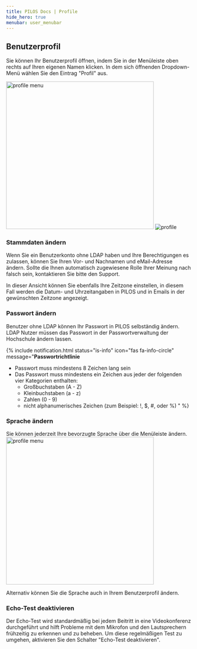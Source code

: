 ```yaml
---
title: PILOS Docs | Profile
hide_hero: true
menubar: user_menubar
---
```



## Benutzerprofil

Sie können Ihr Benutzerprofil öffnen, indem Sie in der Menüleiste oben rechts auf Ihren eigenen Namen klicken.
In dem sich öffnenden Dropdown-Menü wählen Sie den Eintrag "Profil" aus.


<img src="{{ site.baseurl }}/assets/img/screenshots/user/profile-menu.png" alt="profile menu" style="max-width: 100%; width: 400px" />


<img src="{{ site.baseurl }}/assets/img/screenshots/user/profile.png" alt="profile"/>

### Stammdaten ändern

Wenn Sie ein Benutzerkonto ohne LDAP haben und Ihre Berechtigungen es zulassen, können Sie Ihren Vor- und Nachnamen und eMail-Adresse ändern.
Sollte die Ihnen automatisch zugewiesene Rolle Ihrer Meinung nach falsch sein, kontaktieren Sie bitte den Support.

In dieser Ansicht können Sie ebenfalls Ihre Zeitzone einstellen, in diesem Fall werden die Datum- und Uhrzeitangaben in PILOS und in Emails in der gewünschten Zeitzone angezeigt.


### Passwort ändern

Benutzer ohne LDAP können Ihr Passwort in PILOS selbständig ändern. LDAP Nutzer müssen das Passwort in der Passwortverwaltung der Hochschule ändern lassen.

{% include notification.html  status="is-info" icon="fas fa-info-circle" message="**Passwortrichtlinie**
* Passwort muss mindestens 8 Zeichen lang sein
* Das Passwort muss mindestens ein Zeichen aus jeder der folgenden vier Kategorien enthalten:
  * Großbuchstaben (A - Z)
  * Kleinbuchstaben (a - z)
  * Zahlen (0 - 9)
  * nicht alphanumerisches Zeichen (zum Beispiel: !, $, #, oder %)
" %}


### Sprache ändern

Sie können jederzeit Ihre bevorzugte Sprache über die Menüleiste ändern.
<img src="{{ site.baseurl }}/assets/img/screenshots/user/lang-selector.png" alt="profile menu" style="max-width: 100%; width: 400px" />

Alternativ können Sie die Sprache auch in Ihrem Benutzerprofil ändern.


### Echo-Test deaktivieren

Der Echo-Test wird standardmäßig bei jedem Beitritt in eine Videokonferenz durchgeführt und hilft Probleme mit dem Mikrofon und den Lautsprechern frühzeitig zu erkennen und zu beheben.
Um diese regelmäßigen Test zu umgehen, aktivieren Sie den Schalter "Echo-Test deaktivieren".